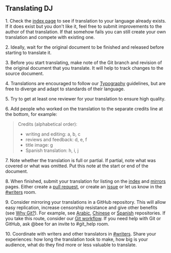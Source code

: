 ## Translating DJ

1\. Check the [index page](https://xaur.github.io/decred-news/) to see if translation to your language already exists. If it does exist but you don't like it, feel free to submit improvements to the author of that translation. If that somehow fails you can still create your own translation and compete with existing one.

2\. Ideally, wait for the original document to be finished and released before starting to translate it.

3\. Before you start translating, make note of the Git branch and revision of the original document that you translate. It will help to track changes to the source document.

4\. Translations are encouraged to follow our [Typography](guidelines.md#typography) guidelines, but are free to diverge and adapt to standards of their language.

5\. Try to get at least one reviewer for your translation to ensure high quality.

6\. Add people who worked on the translation to the separate credits line at the bottom, for example:

> Credits (alphabetical order):
> 
> - writing and editing: a, b, c
> - reviews and feedback: d, e, f
> - title image: g
> - Spanish translation: h, i, j

7\. Note whether the translation is full or partial. If partial, note what was covered or what was omitted. Put this note at the start or end of the document.

8\. When finished, submit your translation for listing on the [index](https://xaur.github.io/decred-news/) and [mirrors](https://xaur.github.io/decred-news/mirrors.html) pages. Either create a [pull request](https://github.com/xaur/decred-news/pulls), or create an [issue](https://github.com/xaur/decred-news/issues) or let us know in the [#writers](https://matrix.to/#/!NkCFEoJGXyDMwLfgMb:decred.org) room.

9\. Consider mirroring your translations in a GitHub repository. This will allow easy replication, increase censorship resistance and give other benefits (see [Why Git?](guidelines.md#why-git)). For example, see [Arabic](https://github.com/Insaf01/decred-journal-ar), [Chinese](https://github.com/DominicTing/DecredCNJournal) or [Spanish](https://github.com/DecredES/traducciones/tree/master/revista-decred) repositories. If you take this route, consider our [Git workflow](guidelines.md#git-workflow). If you need help with Git or GitHub, ask @bee for an invite to #git\_help room.

10\. Coordinate with writers and other translators in [#writers](https://matrix.to/#/!NkCFEoJGXyDMwLfgMb:decred.org). Share your experiences: how long the translation took to make, how big is your audience, what do they find more or less valuable to translate.
